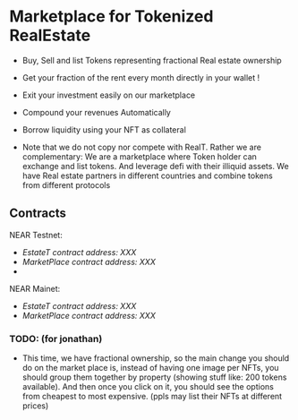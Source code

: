 # Marketplace for Tokenized RealEstate
- Buy, Sell and list Tokens representing fractional Real estate ownership
- Get your fraction of the rent every month directly in your wallet !
- Exit your investment easily on our marketplace
- Compound your revenues Automatically
- Borrow liquidity using your NFT as collateral

- Note that we do not copy nor compete with RealT. Rather we are complementary: We are a marketplace where Token holder can exchange and list tokens. And leverage defi with their illiquid assets. We have Real estate partners in different countries and combine tokens from different protocols

## Contracts
NEAR Testnet:
- *EstateT contract address: XXX*
- *MarketPlace contract address: XXX*
- 
NEAR Mainet:
- *EstateT contract address: XXX*
- *MarketPlace contract address: XXX*

### TODO: (for jonathan)
- This time, we have fractional ownership, so the main change you should do on the market place is, instead of having one image per NFTs, you should group them together by property (showing stuff like: 200 tokens available). And then once you click on it, you should see the options from cheapest to most expensive. (ppls may list their NFTs at different prices)
